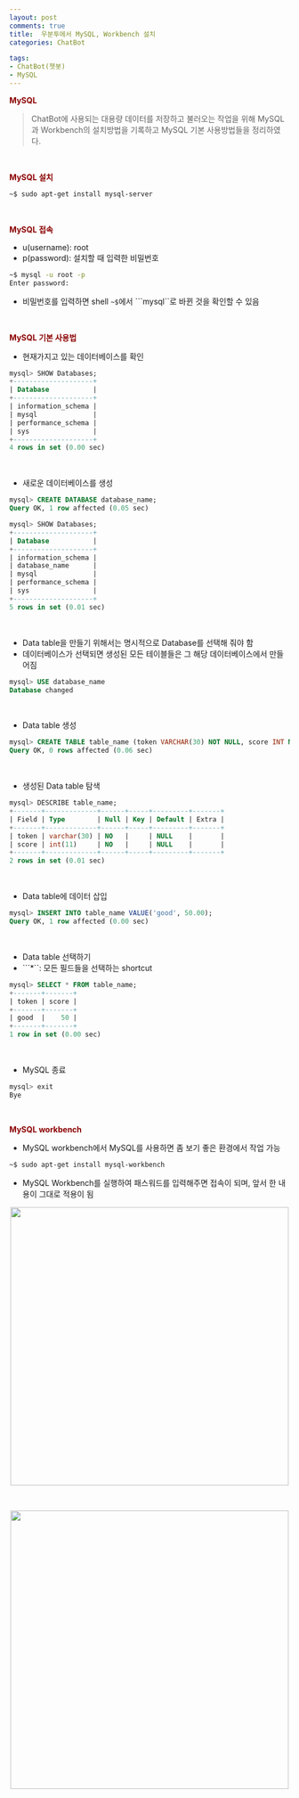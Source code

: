 ```yaml
---
layout: post
comments: true
title:  우분투에서 MySQL, Workbench 설치 
categories: ChatBot

tags:
- ChatBot(챗봇)
- MySQL
---
```


**<span style='color:DarkRed'>MySQL</span>**
> ChatBot에 사용되는 대용량 데이터를 저장하고 불러오는 작업을 위해 MySQL과 Workbench의 설치방법을 기록하고 MySQL 기본 사용방법들을 정리하였다.


<br>


**<span style='color:DarkRed'>MySQL 설치</span>**

```bash
~$ sudo apt-get install mysql-server
```

<br>

**<span style='color:DarkRed'>MySQL 접속</span>**
 - u(username): root
 - p(password): 설치할 때 입력한 비밀번호 

```bash
~$ mysql -u root -p
Enter password:
```

- 비밀번호를 입력하면 shell ```~$```에서 ```mysql``로 바뀐 것을 확인할 수 있음 

<br>

**<span style='color:DarkRed'>MySQL 기본 사용법</span>**

- 현재가지고 있는 데이터베이스를 확인

```sql
mysql> SHOW Databases;
+--------------------+
| Database           |
+--------------------+
| information_schema |
| mysql              |
| performance_schema |
| sys                |
+--------------------+
4 rows in set (0.00 sec)
```

<br>

- 새로운 데이터베이스를 생성

```sql
mysql> CREATE DATABASE database_name;
Query OK, 1 row affected (0.05 sec)

mysql> SHOW Databases;
+--------------------+
| Database           |
+--------------------+
| information_schema |
| database_name      |
| mysql              |
| performance_schema |
| sys                |
+--------------------+
5 rows in set (0.01 sec)
```

<br>

- Data table을 만들기 위해서는 명시적으로 Database를 선택해 줘야 함  
- 데이터베이스가 선택되면 생성된 모든 테이블들은 그 해당 데이터베이스에서 만들어짐

```sql
mysql> USE database_name
Database changed
```

<br>

-  Data table 생성

```sql
mysql> CREATE TABLE table_name (token VARCHAR(30) NOT NULL, score INT NOT NULL); 
Query OK, 0 rows affected (0.06 sec)
```

<br>

- 생성된 Data table 탐색

```sql
mysql> DESCRIBE table_name;
+-------+-------------+------+-----+---------+-------+
| Field | Type        | Null | Key | Default | Extra |
+-------+-------------+------+-----+---------+-------+
| token | varchar(30) | NO   |     | NULL    |       |
| score | int(11)     | NO   |     | NULL    |       |
+-------+-------------+------+-----+---------+-------+
2 rows in set (0.01 sec)
```

<br>

- Data table에 데이터 삽입

```sql
mysql> INSERT INTO table_name VALUE('good', 50.00);
Query OK, 1 row affected (0.00 sec)
```


<br>


- Data table 선택하기
- ```*``: 모든 필드들을 선택하는 shortcut


```sql
mysql> SELECT * FROM table_name;
+-------+-------+
| token | score |
+-------+-------+
| good  |    50 |
+-------+-------+
1 row in set (0.00 sec)
```
<br>

- MySQL 종료

```sql
mysql> exit
Bye
```
<br>

**<span style='color:DarkRed'>MySQL workbench</span>**
- MySQL workbench에서 MySQL를 사용하면 좀 보기 좋은 환경에서 작업 가능

```bash
~$ sudo apt-get install mysql-workbench
```

- MySQL Workbench를 실행하여 패스워드를 입력해주면 접속이 되며, 앞서 한 내용이 그대로 적용이 됨 

<p align="center"><img width="500" height="auto" src="https://i.imgur.com/DOnChFr.png?1"></p>


<br>

<p align="center"><img width="500" height="auto" src="https://i.imgur.com/A6szJPU.png?1"></p>
